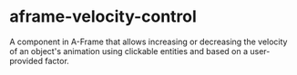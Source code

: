 # aframe-velocity-control
A component in A-Frame that allows increasing or decreasing the velocity of an object's animation using clickable entities and based on a user-provided factor.
